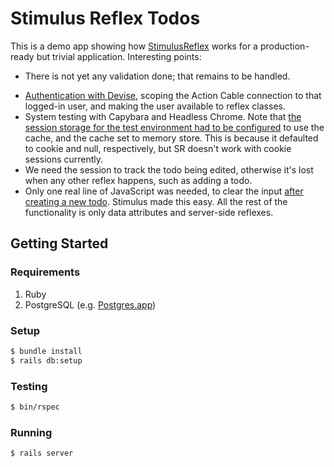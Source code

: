 # Stimulus Reflex Todos

This is a demo app showing how [StimulusReflex](https://stimulusreflex.com/) works for a production-ready but trivial application. Interesting points:

* There is not yet any validation done; that remains to be handled.
- [Authentication with Devise](https://docs.stimulusreflex.com/authentication#devise), scoping the Action Cable connection to that logged-in user, and making the user available to reflex classes.
- System testing with Capybara and Headless Chrome. Note that [the session storage for the test environment had to be configured](https://docs.stimulusreflex.com/setup#session-storage) to use the cache, and the cache set to memory store. This is because it defaulted to cookie and null, respectively, but SR doesn't work with cookie sessions currently.
- We need the session to track the todo being edited, otherwise it's lost when any other reflex happens, such as adding a todo.
- Only one real line of JavaScript was needed, to clear the input [after creating a new todo](https://docs.stimulusreflex.com/lifecycle#custom-lifecycle-methods). Stimulus made this easy. All the rest of the functionality is only data attributes and server-side reflexes.

## Getting Started

### Requirements

1. Ruby
1. PostgreSQL (e.g. [Postgres.app][postgres-app])

### Setup

```sh
$ bundle install
$ rails db:setup
```

### Testing

```sh
$ bin/rspec
```

### Running

```sh
$ rails server
```

[postgres-app]: http://postgresapp.com
